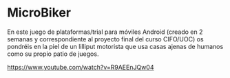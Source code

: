 # MicroBiker

En este juego de plataformas/trial para móviles Android (creado en 2 semanas y correspondiente al proyecto final del curso CIFO/UOC) os pondréis en la piel de un lilliput motorista que usa casas ajenas de humanos como su propio patio de juegos.

https://www.youtube.com/watch?v=R9AEEnJQw04
